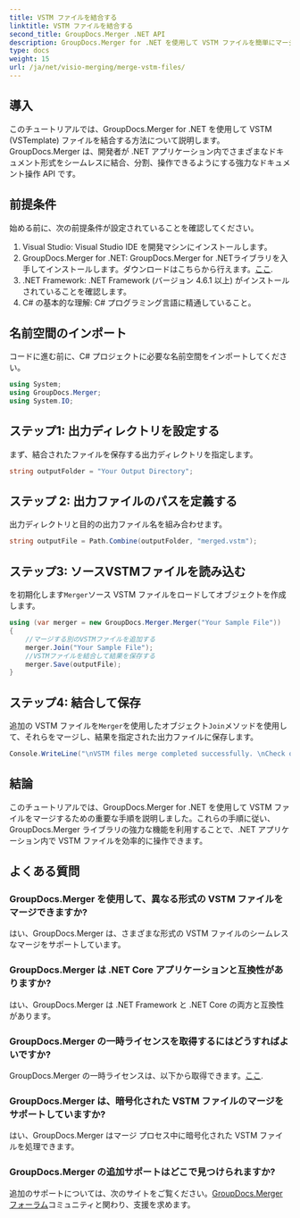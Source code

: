 ```yaml
---
title: VSTM ファイルを結合する
linktitle: VSTM ファイルを結合する
second_title: GroupDocs.Merger .NET API
description: GroupDocs.Merger for .NET を使用して VSTM ファイルを簡単にマージする方法を学びます。ステップバイステップのチュートリアルに従って、ドキュメント操作機能を体験してください。
type: docs
weight: 15
url: /ja/net/visio-merging/merge-vstm-files/
---
```

## 導入
このチュートリアルでは、GroupDocs.Merger for .NET を使用して VSTM (VSTemplate) ファイルを結合する方法について説明します。GroupDocs.Merger は、開発者が .NET アプリケーション内でさまざまなドキュメント形式をシームレスに結合、分割、操作できるようにする強力なドキュメント操作 API です。
## 前提条件
始める前に、次の前提条件が設定されていることを確認してください。
1. Visual Studio: Visual Studio IDE を開発マシンにインストールします。
2.  GroupDocs.Merger for .NET: GroupDocs.Merger for .NETライブラリを入手してインストールします。ダウンロードはこちらから行えます。[ここ](https://releases.groupdocs.com/merger/net/).
3. .NET Framework: .NET Framework (バージョン 4.6.1 以上) がインストールされていることを確認します。
4. C# の基本的な理解: C# プログラミング言語に精通していること。

## 名前空間のインポート
コードに進む前に、C# プロジェクトに必要な名前空間をインポートしてください。
```csharp
using System; 
using GroupDocs.Merger;
using System.IO;
```
## ステップ1: 出力ディレクトリを設定する
まず、結合されたファイルを保存する出力ディレクトリを指定します。
```csharp
string outputFolder = "Your Output Directory";
```
## ステップ 2: 出力ファイルのパスを定義する
出力ディレクトリと目的の出力ファイル名を組み合わせます。
```csharp
string outputFile = Path.Combine(outputFolder, "merged.vstm");
```
## ステップ3: ソースVSTMファイルを読み込む
を初期化します`Merger`ソース VSTM ファイルをロードしてオブジェクトを作成します。
```csharp
using (var merger = new GroupDocs.Merger.Merger("Your Sample File"))
{
    //マージする別のVSTMファイルを追加する
    merger.Join("Your Sample File");
    //VSTMファイルを結合して結果を保存する
    merger.Save(outputFile);
}
```
## ステップ4: 結合して保存
追加の VSTM ファイルを`Merger`を使用したオブジェクト`Join`メソッドを使用して、それらをマージし、結果を指定された出力ファイルに保存します。
```csharp
Console.WriteLine("\nVSTM files merge completed successfully. \nCheck output in {0}", outputFolder);
```

## 結論
このチュートリアルでは、GroupDocs.Merger for .NET を使用して VSTM ファイルをマージするための重要な手順を説明しました。これらの手順に従い、GroupDocs.Merger ライブラリの強力な機能を利用することで、.NET アプリケーション内で VSTM ファイルを効率的に操作できます。

## よくある質問
### GroupDocs.Merger を使用して、異なる形式の VSTM ファイルをマージできますか?
はい、GroupDocs.Merger は、さまざまな形式の VSTM ファイルのシームレスなマージをサポートしています。
### GroupDocs.Merger は .NET Core アプリケーションと互換性がありますか?
はい、GroupDocs.Merger は .NET Framework と .NET Core の両方と互換性があります。
### GroupDocs.Merger の一時ライセンスを取得するにはどうすればよいですか?
 GroupDocs.Merger の一時ライセンスは、以下から取得できます。[ここ](https://purchase.groupdocs.com/temporary-license/).
### GroupDocs.Merger は、暗号化された VSTM ファイルのマージをサポートしていますか?
はい、GroupDocs.Merger はマージ プロセス中に暗号化された VSTM ファイルを処理できます。
### GroupDocs.Merger の追加サポートはどこで見つけられますか?
追加のサポートについては、次のサイトをご覧ください。[GroupDocs.Merger フォーラム](https://forum.groupdocs.com/c/merger/32)コミュニティと関わり、支援を求めます。
